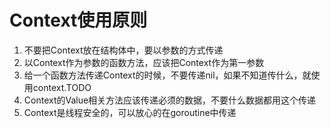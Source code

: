 # Context使用原则
1. 不要把Context放在结构体中，要以参数的方式传递
2. 以Context作为参数的函数方法，应该把Context作为第一参数
3. 给一个函数方法传递Context的时候，不要传递nil，如果不知道传什么，就使用context.TODO
4. Context的Value相关方法应该传递必须的数据，不要什么数据都用这个传递
5. Context是线程安全的，可以放心的在goroutine中传递